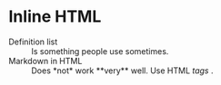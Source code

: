 # Inline HTML

<dl>
    <dt>Definition list</dt>
    <dd>Is something people use sometimes.</dd>
    <dt>Markdown in HTML</dt>
    <dd>Does *not* work **very** well. Use HTML
        <em>tags</em>
        .</dd>
</dl>
